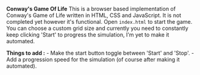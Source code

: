 **Conway's Game Of Life**
This is a browser based implementation of Conway's Game of Life written in HTML, CSS and JavaScript. It is not completed yet however it's functional. Open `index.html` to start the game. You can choose a custom grid size and currently you need to constantly keep clicking 'Start' to progress the simulation, I'm yet to make it automated. 

**Things to add :**
	- Make the start button toggle between 'Start' and 'Stop'.
	- Add a progression speed for the simulation (of course after making it automated).
